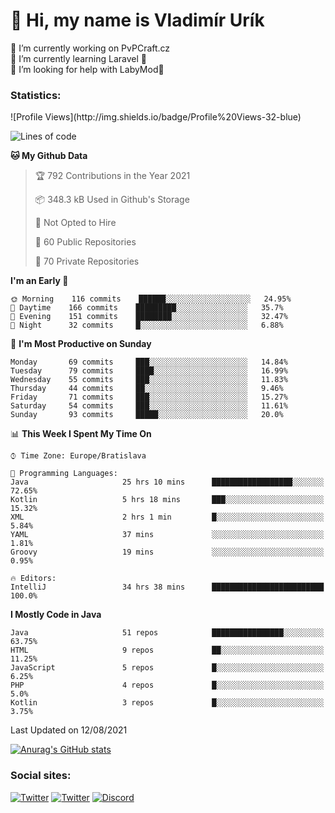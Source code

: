 <h1> 👋 Hi, my name is Vladimír Urík</h1>
<p>
 🔭 I’m currently working on PvPCraft.cz<br>
 🌱 I’m currently learning Laravel 💙<br>
 🤔 I’m looking for help with LabyMod💝<br>
</p>
<h3>Statistics:</h3>
<!--START_SECTION:waka-->
![Profile Views](http://img.shields.io/badge/Profile%20Views-32-blue)

![Lines of code](https://img.shields.io/badge/From%20Hello%20World%20I%27ve%20Written-4.0%20million%20lines%20of%20code-blue)

**🐱 My Github Data** 

> 🏆 792 Contributions in the Year 2021
 > 
> 📦 348.3 kB Used in Github's Storage 
 > 
> 🚫 Not Opted to Hire
 > 
> 📜 60 Public Repositories 
 > 
> 🔑 70 Private Repositories  
 > 
**I'm an Early 🐤** 

```text
🌞 Morning    116 commits    ██████░░░░░░░░░░░░░░░░░░░   24.95% 
🌆 Daytime    166 commits    █████████░░░░░░░░░░░░░░░░   35.7% 
🌃 Evening    151 commits    ████████░░░░░░░░░░░░░░░░░   32.47% 
🌙 Night      32 commits     █░░░░░░░░░░░░░░░░░░░░░░░░   6.88%

```
📅 **I'm Most Productive on Sunday** 

```text
Monday       69 commits     ███░░░░░░░░░░░░░░░░░░░░░░   14.84% 
Tuesday      79 commits     ████░░░░░░░░░░░░░░░░░░░░░   16.99% 
Wednesday    55 commits     ███░░░░░░░░░░░░░░░░░░░░░░   11.83% 
Thursday     44 commits     ██░░░░░░░░░░░░░░░░░░░░░░░   9.46% 
Friday       71 commits     ███░░░░░░░░░░░░░░░░░░░░░░   15.27% 
Saturday     54 commits     ███░░░░░░░░░░░░░░░░░░░░░░   11.61% 
Sunday       93 commits     █████░░░░░░░░░░░░░░░░░░░░   20.0%

```


📊 **This Week I Spent My Time On** 

```text
⌚︎ Time Zone: Europe/Bratislava

💬 Programming Languages: 
Java                     25 hrs 10 mins      ██████████████████░░░░░░░   72.65% 
Kotlin                   5 hrs 18 mins       ███░░░░░░░░░░░░░░░░░░░░░░   15.32% 
XML                      2 hrs 1 min         █░░░░░░░░░░░░░░░░░░░░░░░░   5.84% 
YAML                     37 mins             ░░░░░░░░░░░░░░░░░░░░░░░░░   1.81% 
Groovy                   19 mins             ░░░░░░░░░░░░░░░░░░░░░░░░░   0.95%

🔥 Editors: 
IntelliJ                 34 hrs 38 mins      █████████████████████████   100.0%

```

**I Mostly Code in Java** 

```text
Java                     51 repos            ████████████████░░░░░░░░░   63.75% 
HTML                     9 repos             ██░░░░░░░░░░░░░░░░░░░░░░░   11.25% 
JavaScript               5 repos             █░░░░░░░░░░░░░░░░░░░░░░░░   6.25% 
PHP                      4 repos             █░░░░░░░░░░░░░░░░░░░░░░░░   5.0% 
Kotlin                   3 repos             █░░░░░░░░░░░░░░░░░░░░░░░░   3.75%

```



 Last Updated on 12/08/2021
<!--END_SECTION:waka-->

[![Anurag's GitHub stats](https://github-readme-stats.vercel.app/api?username=vladimir-urik)](https://github.com/anuraghazra/github-readme-stats)

<h3>Social sites:</h3>
<p><a href="https://twitter.com/GGGEDR" target="_blank"><img alt="Twitter" src="https://img.shields.io/badge/twitter-%231DA1F2.svg?&style=for-the-badge&logo=twitter&logoColor=white" /></a> <a href="https://www.reddit.com/user/GGGEDR" target="_blank"><img alt="Twitter" src="https://img.shields.io/badge/reddit-%23FE6262.svg?&style=for-the-badge&logo=reddit&logoColor=white" /></a> <a href="https://discord.com/users/535708984959827978" target="_blank"><img alt="Discord" src="https://img.shields.io/badge/discord-%235865f2.svg?&style=for-the-badge&logo=discord&logoColor=white" />
</p>
